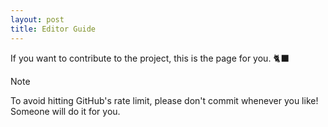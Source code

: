 ```yaml
---
layout: post
title: Editor Guide
---
```


If you want to contribute to the project, this is the page for you. 🐈‍⬛

> [!NOTE]
> To avoid hitting GitHub's rate limit, please don't commit whenever you like! Someone will do it for you.
